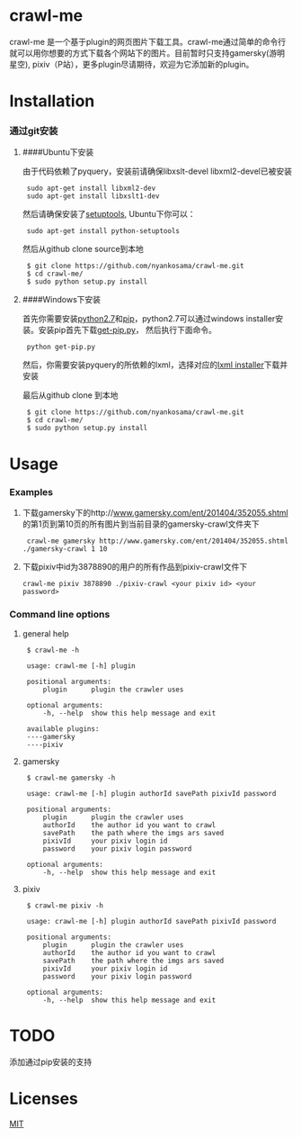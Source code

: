 crawl-me
========

crawl-me 是一个基于plugin的网页图片下载工具。crawl-me通过简单的命令行就可以用你想要的方式下载各个网站下的图片。目前暂时只支持gamersky(游明星空), pixiv（P站），更多plugin尽请期待，欢迎为它添加新的plugin。


Installation
========

### 通过git安装

1. ####Ubuntu下安装

    由于代码依赖了pyquery，安装前请确保libxslt-devel libxml2-devel已被安装
    
        sudo apt-get install libxml2-dev
        sudo apt-get install libxslt1-dev 
    
    然后请确保安装了[setuptools](https://pypi.python.org/pypi/setuptools#downloads "setuptools"), Ubuntu下你可以：

        sudo apt-get install python-setuptools

    然后从github clone source到本地

        $ git clone https://github.com/nyankosama/crawl-me.git
        $ cd crawl-me/
        $ sudo python setup.py install

2. ####Windows下安装

    首先你需要安装[python2.7](https://www.python.org/download/releases/2.7.7/)和[pip](https://pip.pypa.io/en/latest/installing.html)，python2.7可以通过windows installer安装。安装pip首先下载[get-pip.py](https://bootstrap.pypa.io/get-pip.py)， 然后执行下面命令。
    
        python get-pip.py
    
    然后，你需要安装pyquery的所依赖的lxml，选择对应的[lxml installer](https://pypi.python.org/pypi/lxml/3.3.5#downloads)下载并安装
    
    最后从github clone 到本地
    
        $ git clone https://github.com/nyankosama/crawl-me.git
        $ cd crawl-me/
        $ sudo python setup.py install
    

Usage
========
### Examples
1. 下载gamersky下的http://www.gamersky.com/ent/201404/352055.shtml
的第1页到第10页的所有图片到当前目录的gamersky-crawl文件夹下
    
        crawl-me gamersky http://www.gamersky.com/ent/201404/352055.shtml ./gamersky-crawl 1 10

2.  下载pixiv中id为3878890的用户的所有作品到pixiv-crawl文件下
        
        crawl-me pixiv 3878890 ./pixiv-crawl <your pixiv id> <your password>

### Command line options
1. general help

        $ crawl-me -h    
    
        usage: crawl-me [-h] plugin

        positional arguments:
            plugin      plugin the crawler uses
        
        optional arguments:
            -h, --help  show this help message and exit
    
        available plugins:
        ----gamersky
        ----pixiv

2. gamersky

        $ crawl-me gamersky -h
        
        usage: crawl-me [-h] plugin authorId savePath pixivId password

        positional arguments:
            plugin      plugin the crawler uses
            authorId    the author id you want to crawl
            savePath    the path where the imgs ars saved
            pixivId     your pixiv login id
            password    your pixiv login password

        optional arguments:
            -h, --help  show this help message and exit

3. pixiv
        
        $ crawl-me pixiv -h

        usage: crawl-me [-h] plugin authorId savePath pixivId password

        positional arguments:
            plugin      plugin the crawler uses
            authorId    the author id you want to crawl
            savePath    the path where the imgs ars saved
            pixivId     your pixiv login id
            password    your pixiv login password
        
        optional arguments:
            -h, --help  show this help message and exit

TODO
========

添加通过pip安装的支持


Licenses
========

[MIT](http://opensource.org/licenses/MIT "MIT")
